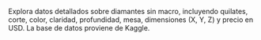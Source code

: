 Explora datos detallados sobre diamantes sin macro, incluyendo quilates, corte, color, claridad, profundidad, mesa, dimensiones (X, Y, Z) y precio en USD. La base de datos proviene de Kaggle.
